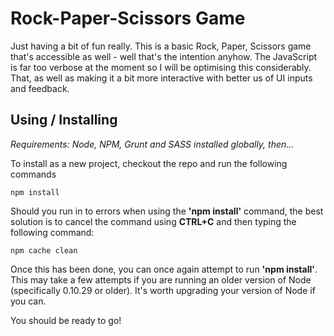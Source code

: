 # Rock-Paper-Scissors Game

Just having a bit of fun really. This is a basic Rock, Paper, Scissors game that's accessible as well - well that's the intention anyhow. The JavaScript is far too verbose at the moment so I will be optimising this considerably. That, as well as making it a bit more interactive with better us of UI inputs and feedback.


## Using / Installing
*Requirements: Node, NPM, Grunt and SASS installed globally, then...*

To install as a new project, checkout the repo and run the following commands

```
npm install
```

Should you run in to errors when using the **'npm install'** command, the best solution is to cancel the command using **CTRL+C** and then typing the following command:

```
npm cache clean
```

Once this has been done, you can once again attempt to run **'npm install'**. This may take a few attempts if you are running an older version of Node (specifically 0.10.29 or older). It's worth upgrading your version of Node if you can.

You should be ready to go!